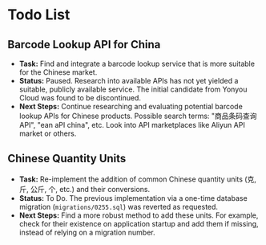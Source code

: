 # Todo List

## Barcode Lookup API for China

- **Task:** Find and integrate a barcode lookup service that is more suitable for the Chinese market.
- **Status:** Paused. Research into available APIs has not yet yielded a suitable, publicly available service. The initial candidate from Yonyou Cloud was found to be discontinued.
- **Next Steps:** Continue researching and evaluating potential barcode lookup APIs for Chinese products. Possible search terms: "商品条码查询API", "ean aPI china", etc. Look into API marketplaces like Aliyun API market or others.

## Chinese Quantity Units

- **Task:** Re-implement the addition of common Chinese quantity units (克, 斤, 公斤, 个, etc.) and their conversions.
- **Status:** To Do. The previous implementation via a one-time database migration (`migrations/0255.sql`) was reverted as requested.
- **Next Steps:** Find a more robust method to add these units. For example, check for their existence on application startup and add them if missing, instead of relying on a migration number.
